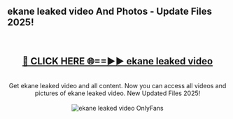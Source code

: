 <h2>ekane leaked video And Photos - Update Files 2025!</h2>
<br>
<div align="center">
<h2><a href="https://linkcuts.com/hfmhzwbr" rel="nofollow">🔴 CLICK HERE 🌐==►► ekane leaked video</a></h2>
<br>
Get ekane leaked video and all content. Now you can access all videos and pictures of ekane leaked video. New Updated Files 2025!
<br>
<br>
<a href="https://linkcuts.com/hfmhzwbr" rel="nofollow" data-target="animated-image.originalLink"><img src="https://i.ibb.co.com/WyWwxjT/player-gif2.gif" alt="ekane leaked video OnlyFans" style="max-width: 100%; display: inline-block;" data-target="animated-image.originalImage"></a>
</div>
<br>